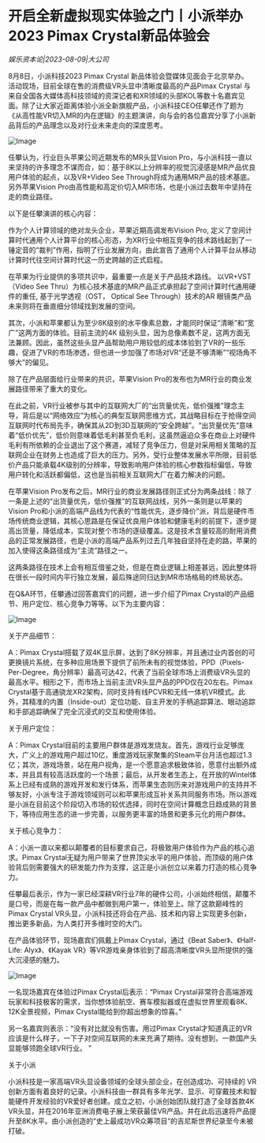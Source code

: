 # 开启全新虚拟现实体验之门丨小派举办2023 Pimax Crystal新品体验会

*娱乐资本论|2023-08-09|大公司*

8月8日，小派科技2023 Pimax Crystal 新品体验会暨媒体见面会于北京举办。 活动现场，目前全球在售的消费级VR头显中清晰度最高的产品Pimax Crystal 与来自全国各大媒体高科技领域的资深记者和XR领域的头部KOL等数十名嘉宾见面。除了让大家近距离体验小派全新旗舰产品，小派科技CEO任攀还作了题为《从高性能VR切入MR的内在逻辑》的主题演讲，向与会的各位嘉宾分享了小派新品背后的产品理念以及对行业未来走向的深度思考。

![Image](https://p26-sign.toutiaoimg.com/tos-cn-i-qvj2lq49k0/909349d9a15248bdb027d011ac674416~noop.image?_iz=58558&from=article.pc_detail&x-expires=1692163246&x-signature=AvRk7ms1B1AQX9bVA2DHX7tW4A8%3D)

任攀认为，行业巨头苹果公司近期发布的MR头显Vision Pro，与小派科技一直以来坚持的许多理念不谋而合，如：基于8K以上分辨率的视觉沉浸感是MR产品优良用户体验的起点，以及VR+Video See Through将成为通用MR产品的技术基底。另外苹果Vision Pro由高性能和高定价切入MR市场，也是小派过去数年中坚持在走的商业路径。

以下是任攀演讲的核心内容：

作为个人计算领域的绝对龙头企业，苹果近期高调发布Vision Pro, 定义了空间计算时代通用个人计算平台的核心形态，为XR行业中相互竞争的技术路线起到了一锤定音的“裁判”作用，指明了行业发展方向，由此宣告了通用个人计算平台从移动计算时代往空间计算时代这一历史跨越的正式启程。

在苹果为行业提供的多项共识中，最重要一点是关于产品技术路线。 以VR+VST（Video See Thru）为核心技术基底的MR产品正式承担起了空间计算时代通用硬件的重任, 基于光学透视（OST， Optical See Through）技术的AR 眼镜类产品未来则将在垂直细分领域找到发展的空间。

其次，小派和苹果都认为至少8K级别的水平像素总数，才能同时保证“清晰”和“宽广”这两方面的体验。目前主流的4K 级别头显，因为总像素数不足，这两方面无法兼顾。因此，虽然这些头显产品帮助用户用较低的成本体验到了VR的一些乐趣，促进了VR的市场渗透，但也进一步加强了市场对VR“还是不够清晰”“视场角不够大”的偏见。

除了在产品层面给行业带来的共识，苹果Vision Pro的发布也为MR行业的商业发展路径带来了重大的变化。

在此之前，VR行业被参与其中的互联网大厂的“出货量优先，低价强推”理念主导，背后是以“网络效应”为核心的典型互联网思维方式，其战略目标在于抢得空间互联网时代布局先手，确保其从2D到3D互联网的“安全跨越”。“出货量优先”意味着“低价优先”，低价则意味着低毛利甚至负毛利，这虽然逼迫众多在商业上对硬件毛利有所依赖的企业退出了这个赛道，减轻了竞争压力，但是对采用相关策略的互联网企业在财务上也造成了巨大的压力。另外，受行业整体发展水平所限，目前低价产品只能承载4K级别的分辨率，导致影响用户体验的核心参数指标偏低，导致用户转化和活跃都偏低，这也是当前相关互联网大厂在着力解决的问题。

在苹果Vision Pro发布之后，MR行业的商业发展路径则正式分为两条战线：除了一条是上述的“出货量优先，低价强推”的互联网战线，另外一条则是以苹果的Vision Pro和小派的高端产品线为代表的“性能优先，逐步降价”派，背后是硬件市场传统商业逻辑，其核心思路是在保证优良用户体验和健康毛利的前提下，逐步提高出货量，降低成本，实现对整个市场的逐级覆盖。这是技术含量较高的耐用消费品的正常发展路径，也是小派的高端产品系列过去几年独自坚持在走的路，苹果的加入使得这条路径成为“主流”路径之一。

这两条路径在技术上会有相互借鉴之处，但是在商业逻辑上相差甚远，因此整体将在很长一段时间内平行独立发展，最后殊途同归达到MR市场格局的终局状态。

在Q&A环节，任攀通过回答嘉宾们的问题，进一步介绍了Pimax Crystal的产品细节、用户定位、核心竞争力等等。以下为主要内容：

![Image](https://p3-sign.toutiaoimg.com/tos-cn-i-qvj2lq49k0/0c19fae6beaa4aeb863ac54e424aa8f6~noop.image?_iz=58558&from=article.pc_detail&x-expires=1692163246&x-signature=wDJI6MuPolVh8jfpdHHMKf%2Fr4%2Bg%3D)

关于产品细节：

A：Pimax Crystal搭载了双4K显示屏，达到了8K分辨率，并且通过业内首创的可更换镜片系统，在多种应用场景下提供了前所未有的视觉体验，PPD（Pixels-Per-Degree，角分辨率）最高可达42，代表了当前全球市场上消费级VR头显的最高水平。相形之下，而市场上当前主流VR头显产品的PPD仅在20左右。Pimax Crystal基于高通骁龙XR2架构，同时支持有线PCVR和无线一体机VR模式。此外，其精准的内置（Inside-out）定位功能、自主开发的手柄追踪算法、眼动追踪和手部追踪确保了完全沉浸式的交互和使用体验。

关于用户定位：

A：Pimax Crystal目前的主要用户群体是游戏发烧友。首先，游戏行业足够庞大，广义上的游戏用户超过10亿，重度游戏玩家聚集的Steam平台月活也超过1.3亿；其次，游戏场景，站在用户视角，是一个愿意追求极致体验，愿意付出额外成本，并且具有较高活跃度的一个场景；最后，从开发者生态上，在开放的Wintel体系上已经有成熟的游戏开发和发行体系，而苹果生态则历来对游戏用户的支持并不够友好，小派专注于游戏领域则可以和苹果形成互补关系共同服务市场。所以游戏是小派在目前这个阶段切入市场的较优选择，同时在空间计算概念日趋成熟的背景下，等待应用生态的进一步完善，以服务更丰富的场景和更多元化的用户群体。

关于核心竞争力：

A：小派一直以来都以颠覆者的目标要求自己，将极致用户体验作为产品的核心追求。Pimax Crystal无疑为用户带来了世界顶尖水平的用户体验，而顶级的用户体验背后则需要强大的研发能力作为支撑，这正是小派创立以来着力打造的核心竞争力。

任攀最后表示，作为一家已经深耕VR行业7年的硬件公司，小派始终相信，颠覆不是口号，而是在每一款产品中都做到用户第一，体验至上。除了这款巅峰性的Pimax Crystal VR头显，小派科技还将会在产品、技术和内容上实现更多创新，推出更多新品，为人类打开多维时空的大门。

在产品体验环节，现场嘉宾们佩戴上Pimax Crystal，通过《Beat Saber》、《Half-Life: Alyx》、《Kayak VR》等VR游戏亲身体验到了超高清晰度VR头显所提供的强大沉浸感的魅力。

![Image](https://p3-sign.toutiaoimg.com/tos-cn-i-qvj2lq49k0/f5f3f5fea1914c7d96ad98e4ea350055~noop.image?_iz=58558&from=article.pc_detail&x-expires=1692163246&x-signature=yKVEtvk0i%2FTmn0YbHQu%2Bav49NTo%3D)

一名现场嘉宾在体验过Pimax Crystal后表示：“Pimax Crystal非常符合高端游戏玩家和科技极客的需求，当你想体验航空、赛车模拟器或在虚拟世界里观看8K、12K全景视频，Pimax Crystal能给到你超出想象的惊喜。”

另一名嘉宾则表示：“没有对比就没有伤害。用过Pimax Crystal才知道真正的VR应该是什么样子，一下子对空间互联网的未来充满了期待。没有想到，一款国产头显能够领跑全球VR行业。 ”

关于小派

小派科技是一家高端VR头显设备领域的全球头部企业，在创造成功、可持续的 VR 创新方面有着良好的记录。小派科技由一群具有多年光学、显示、可穿戴技术和智能硬件开发经验的VR爱好者创建。成立之初，小派创始团队就打造了全球首款4K VR头显，并在2016年亚洲消费电子展上荣获最佳VR产品。并在此后迅速将产品提升至8K水平。由小派创造的“史上最成功VR众筹项目”的吉尼斯世界纪录至今未被打破。

